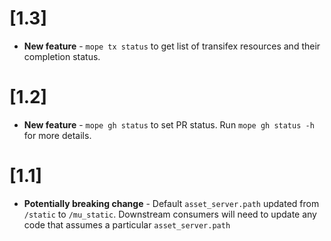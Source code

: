 # [1.3]

- **New feature** - `mope tx status` to get list of transifex resources and
  their completion status.


# [1.2]

- **New feature** - `mope gh status` to set PR status. Run `mope gh status -h`
  for more details.

# [1.1]

- **Potentially breaking change** - Default `asset_server.path` updated from
  `/static` to `/mu_static`. Downstream consumers will need to update any code
  that assumes a particular `asset_server.path`
